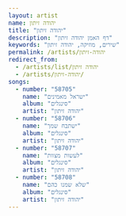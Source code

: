 ```yaml
---
layout: artist
name: יהודה זיתון
title: "יהודה זיתון"
description: "דף האמן יהודה זיתון"
keywords: "שירים, מוזיקה, יהודה זיתון"
permalink: /artists/יהודה-זיתון
redirect_from:
  - /artists/list/יהודה זיתון
  - /artists/יהודה-זיתון/
songs:
  - number: "58705"
    name: "ישראל מאמינים"
    album: "סינגלים"
    artist: "יהודה זיתון"
  - number: "58706"
    name: "ישתבח שמך"
    album: "סינגלים"
    artist: "יהודה זיתון"
  - number: "58707"
    name: "לעשות מצוות"
    album: "סינגלים"
    artist: "יהודה זיתון"
  - number: "58708"
    name: "שלא שמנו כהם"
    album: "סינגלים"
    artist: "יהודה זיתון"
---
```

